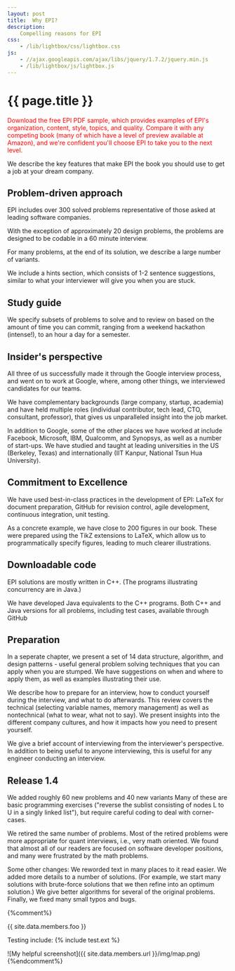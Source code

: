 ```yaml
---
layout: post
title:  Why EPI?
description:
    Compelling reasons for EPI
css:
    - /lib/lightbox/css/lightbox.css
js:
    - //ajax.googleapis.com/ajax/libs/jquery/1.7.2/jquery.min.js
    - /lib/lightbox/js/lightbox.js
---
```


{{ page.title }}
================

<font color=red>
Download the free EPI PDF sample, 
which provides examples of EPI's organization, content,
style, topics, and quality. Compare it with any competing
book (many of which have a level of preview available at Amazon), and
we're confident you'll choose EPI to take you to the next level.
</font>

We describe the key features that make EPI the book you should use
to get a job at your dream company.

<h2>Problem-driven approach</h2>
EPI includes over 300 solved problems 
representative of those asked at leading software companies. 
<p>
With the exception of approximately 20 design problems, the
problems are designed to be codable in a 60 minute interview.
<p>
For many problems, at the end of its solution, 
we describe a large number of variants. 
<p>
We include a hints section, which consists of 1-2 sentence 
suggestions, similar to what your interviewer will give you when you are stuck.
<p>

<h2>Study guide</h2>

We specify subsets of problems to solve and to review on based on the amount of time you
can commit, ranging from a weekend hackathon (intense!), to an hour a day for a semester.
<p>

<h2>Insider's perspective</h2>

All three of us successfully made it through the Google interview process, and went on to 
work at Google, where, among other things, we interviewed candidates for our teams.
<p>
We have complementary backgrounds  (large company, startup, academia) 
and have held multiple roles (individual contributor, tech lead, CTO, consultant, professor), 
that gives us unparalleled insight into the job market.
<p>
In addition to Google, some of the other places we have worked at include 
Facebook, Microsoft, IBM, Qualcomm, and Synopsys, as well as a number of start-ups. 
We have studied and taught at leading universities in the US (Berkeley, Texas) and 
internationally (IIT Kanpur, National Tsun Hua University).
<p>

<h2>Commitment to Excellence</h2>
We have used best-in-class practices in the development of EPI: LaTeX for document
preparation, GitHub for revision control, agile development, continuous integration, unit testing.
<p>
As a concrete example, we have close to 200 figures in our book. These
were prepared using the TikZ extensions to LaTeX, which allow us to programmatically
specify figures, leading to much clearer illustrations.
<p>

<h2>Downloadable code</h2>
EPI solutions are mostly written in C++. (The programs illustrating concurrency
are in Java.)
<p>

We have developed Java equivalents to the C++ programs. Both
C++ and Java versions for all problems, including test cases,
available through GitHub

<h2>Preparation</h2>

In a seperate chapter, we present a set of 14 data structure, algorithm, and design patterns - 
useful general problem solving techniques that you can apply when you are stumped. We
have suggestions on when and where to apply them, as well as examples illustrating their use.
<p>

We describe how to prepare for an interview, how to conduct yourself
during the interview, and what to do afterwards. This review covers the
technical (selecting variable names, memory management)
as well as nontechnical (what to wear, what not to say).
We present insights into
the different company cultures, and how it impacts how you need to present yourself.
<p>

We give a brief account of interviewing from the interviewer's  perspective. 
In addition to being useful to anyone interviewing, this is useful for any
engineer conducting an interview.
<p>


<h2>Release 1.4</h2>

We added roughly 60 new problems and 40 new variants
Many of these are basic programming exercises ("reverse the sublist consisting of nodes L to U in a singly linked list"), but require careful coding to deal with corner-cases.
<p>
We retired the same number of problems.
Most of the retired problems were more appropriate for quant interviews, i.e., very math oriented. We found that almost all of our readers are focused on software developer positions, and many were frustrated by the math problems.
<p>
Some other changes: 
We reworded text in many places to it read easier.
We added more details to a number of solutions. (For example, we start many solutions with brute-force solutions that we then refine into an optimum solution.)
We give better algorithms for several of the original problems.
Finally, we fixed many small typos and bugs. 


{%comment%}

{{ site.data.members.foo }}

Testing include: {% include test.ext %}

![My helpful screenshot]({{ site.data.members.url }}/img/map.png)
{%endcomment%}
